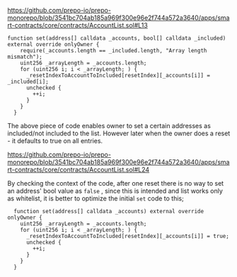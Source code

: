 https://github.com/prepo-io/prepo-monorepo/blob/3541bc704ab185a969f300e96e2f744a572a3640/apps/smart-contracts/core/contracts/AccountList.sol#L13

```
function set(address[] calldata _accounts, bool[] calldata _included) external override onlyOwner {
    require(_accounts.length == _included.length, "Array length mismatch");
    uint256 _arrayLength = _accounts.length;
    for (uint256 i; i < _arrayLength; ) {
      _resetIndexToAccountToIncluded[resetIndex][_accounts[i]] = _included[i];
      unchecked {
        ++i;
      }
    }
  }
```

The above piece of code enables owner to set a certain addresses as included/not included to the list. However later when the owner does a reset - it defaults to true on all entries.

https://github.com/prepo-io/prepo-monorepo/blob/3541bc704ab185a969f300e96e2f744a572a3640/apps/smart-contracts/core/contracts/AccountList.sol#L24

By checking the context of the code, after one reset there is no way to set an address' bool value as `false` , since this is intended and list works only as whitelist, it is better to optimize the initial `set` code to this;

```
  function set(address[] calldata _accounts) external override onlyOwner {
    uint256 _arrayLength = _accounts.length;
    for (uint256 i; i < _arrayLength; ) {
      _resetIndexToAccountToIncluded[resetIndex][_accounts[i]] = true;
      unchecked {
        ++i;
      }
    }
  }
```
